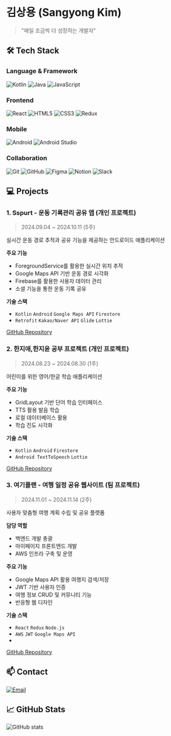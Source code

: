 # 김상용 (Sangyong Kim)
> "매일 조금씩 더 성장하는 개발자"

## 🛠 Tech Stack
### Language & Framework
![Kotlin](https://img.shields.io/badge/-Kotlin-7F52FF?style=flat&logo=kotlin&logoColor=white)
![Java](https://img.shields.io/badge/-Java-007396?style=flat&logo=java&logoColor=white)
![JavaScript](https://img.shields.io/badge/-JavaScript-F7DF1E?style=flat&logo=javascript&logoColor=black)

### Frontend
![React](https://img.shields.io/badge/-React-61DAFB?style=flat&logo=react&logoColor=black)
![HTML5](https://img.shields.io/badge/-HTML5-E34F26?style=flat&logo=html5&logoColor=white)
![CSS3](https://img.shields.io/badge/-CSS3-1572B6?style=flat&logo=css3)
![Redux](https://img.shields.io/badge/-Redux-764ABC?style=flat&logo=redux)

### Mobile
![Android](https://img.shields.io/badge/-Android-3DDC84?style=flat&logo=android&logoColor=white)
![Android Studio](https://img.shields.io/badge/-Android%20Studio-3DDC84?style=flat&logo=android-studio&logoColor=white)

### Collaboration
![Git](https://img.shields.io/badge/-Git-F05032?style=flat&logo=git&logoColor=white)
![GitHub](https://img.shields.io/badge/-GitHub-181717?style=flat&logo=github)
![Figma](https://img.shields.io/badge/-Figma-F24E1E?style=flat&logo=figma&logoColor=white)
![Notion](https://img.shields.io/badge/-Notion-000000?style=flat&logo=notion)
![Slack](https://img.shields.io/badge/-Slack-4A154B?style=flat&logo=slack)

## 💻 Projects

### 1. Sspurt - 운동 기록관리 공유 앱 (개인 프로젝트)
> 2024.09.04 ~ 2024.10.11 (5주)

실시간 운동 경로 추적과 공유 기능을 제공하는 안드로이드 애플리케이션

**주요 기능**
- ForegroundService를 활용한 실시간 위치 추적
- Google Maps API 기반 운동 경로 시각화
- Firebase를 활용한 사용자 데이터 관리
- 소셜 기능을 통한 운동 기록 공유

**기술 스택**
- `Kotlin` `Android` `Google Maps API` `Firestore`
- `Retrofit` `Kakao/Naver API` `Glide` `Lottie`

[GitHub Repository](https://github.com/kisayo11/Sspurt)

### 2. 한지애,한지윤 공부 프로젝트 (개인 프로젝트)
> 2024.08.23 ~ 2024.08.30 (1주)

어린이를 위한 영어/한글 학습 애플리케이션

**주요 기능**
- GridLayout 기반 단어 학습 인터페이스
- TTS 활용 발음 학습
- 로컬 데이터베이스 활용
- 학습 진도 시각화

**기술 스택**
- `Kotlin` `Android` `Firestore`
- `Android TextToSpeech` `Lottie`

[GitHub Repository](https://github.com/kisayo11/LearnByJiaeJiyoon)

### 3. 여기플랜 - 여행 일정 공유 웹사이트 (팀 프로젝트)
> 2024.11.01 ~ 2024.11.14 (2주)

사용자 맞춤형 여행 계획 수립 및 공유 플랫폼

**담당 역할**
- 백엔드 개발 총괄
- 마이페이지 프론트엔드 개발
- AWS 인프라 구축 및 운영

**주요 기능**
- Google Maps API 활용 여행지 검색/저장
- JWT 기반 사용자 인증
- 여행 정보 CRUD 및 커뮤니티 기능
- 반응형 웹 디자인

**기술 스택**
- `React` `Redux` `Node.js`
- `AWS` `JWT` `Google Maps API`
- 
[GitHub Repository](https://github.com/kisayo11/YeogiPlan_Project)

## 📫 Contact
[![Email](https://img.shields.io/badge/-Email-EA4335?style=flat&logo=gmail&logoColor=white)](mailto:sangyong.kimm@gmail.com)

## 📈 GitHub Stats
![GitHub stats](https://github-readme-stats.vercel.app/api?username=kisayo11&show_icons=true&theme=radical)
